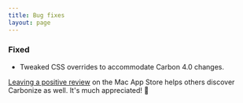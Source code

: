 ```yaml
---
title: Bug fixes
layout: page
---
```


### Fixed

* Tweaked CSS overrides to accommodate Carbon 4.0 changes.

[Leaving a positive review](http://dangercove.com/carbonize/appstore) on the Mac App Store helps others discover Carbonize as well. It's much appreciated! 🙂
